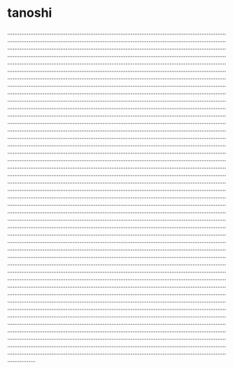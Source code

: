 # tanoshi

................................................................................................................................................................................................................................................................................................................................................................................................................................................................................................................................................................................................................................................................................................................................................................................................................................................................................................................................................................................................................................................................................................................................................................................................................................................................................................................................................................................................................................................................................................................................................................................................................................................................................................................................................................................................................................................................................................................................................................................................................................................................................................................................................................................................................................................................................................................................................................................................................................................................................................................................................................................................................................................................................................................................................................................................................................................................................................................................................................................................................................................................................................................................................................................................................................................................................................................................................................................................................................................................................................................................................................................................................................................................................................................................................................................................................................................................................................................................................................................................................................................................................................................................................................................................................................................................................................................................................................................................................................................................................................................................................................................................................................................................................................................................................................................................................................................................................................................................................................................................................................................................................................................................................................................................................................................................................................................................................................................................................................................................................................................................................................................................................................................................................................